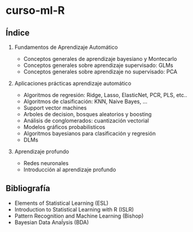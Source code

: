 # curso-ml-R

## Índice
 
 1. Fundamentos de Aprendizaje Automático
    * Conceptos generales de aprendizaje bayesiano y Montecarlo
    * Conceptos generales  sobre aprendizaje supervisado: GLMs
    * Conceptos generales sobre aprendizaje no supervisado: PCA
 
 2. Aplicaciones prácticas aprendizaje automático
    * Algoritmos de regresión: Ridge, Lasso, ElasticNet, PCR, PLS, etc..
    * Algoritmos de clasificación: KNN, Naive Bayes, ...
    * Support vector machines
    * Arboles de decision, bosques aleatorios y boosting
    * Análisis de conglomerados: cuantización vectorial
    * Modelos gráficos probabilisticos
    * Algoritmos bayesianos para clasificación y regresión
    * DLMs
   
 3. Aprendizaje profundo
    * Redes neuronales 
    * Introducción al aprendizaje profundo

## Bibliografía

 * Elements of Statistical Learning (ESL)
 * Introduction to Statistical Learning with R (ISLR)
 * Pattern Recognition and Machine Learning (Bishop)
 * Bayesian Data Anaĺysis (BDA)
